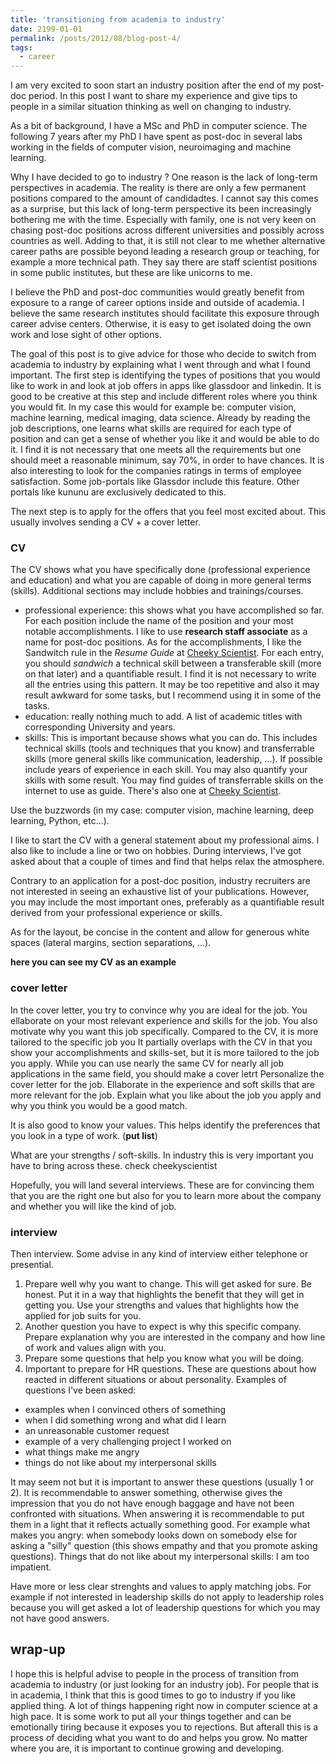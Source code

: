 ```yaml
---
title: 'transitioning from academia to industry'
date: 2199-01-01
permalink: /posts/2012/08/blog-post-4/
tags:
  - career
---
```


I am very excited to soon start an industry position after the end of my post-doc period.
In this post I want to share my experience and give tips to people in a similar situation thinking as well on changing to industry.

As a bit of background, I have a MSc and PhD in computer science. The following 7 years after my PhD I have spent as post-doc in several labs working in the fields of computer vision, neuroimaging and machine learning.

Why I have decided to go to industry ?
One reason is the lack of long-term perspectives in academia. The reality is there are only a few permanent positions compared to the amount of candidadtes. I cannot say this comes as a surprise, but this lack of long-term perspective its been increasingly bothering me with the time. Especially with family, one is not very keen on chasing post-doc positions across different universities and possibly across countries as well.
Adding to that, it is still not clear to me whether alternative career paths are possible beyond leading a research group or teaching, for example a more technical path. They say there are staff scientist positions in some public institutes, but these are like unicorns to me.

I believe the PhD and post-doc communities would greatly benefit from exposure to a range of career options inside and outside of academia.
I believe the same research institutes should facilitate this exposure through career advise centers. Otherwise, it is easy to get isolated doing the own work and lose sight of other options.

The goal of this post is to give advice for those who decide to switch from academia to industry by explaining what I went through and what I found important.
The first step is identifying the types of positions that you would like to work in and look at job offers in apps like glassdoor and linkedin.
It is good to be creative at this step and include different roles where you think you would fit. In my case this would for example be: computer vision, machine learning, medical imaging, data science.
Already by reading the job descriptions, one learns what skills are required for each type of position and can get a sense of whether you like it and would be able to do it.
I find it is not necessary that one meets all the requirements but one should meet a reasonable minimum, say 70%, in order to have chances.
It is also interesting to look for the companies ratings in terms of employee satisfaction. Some job-portals like Glassdor include this feature. Other portals like kununu are exclusively dedicated to this.

The next step is to apply for the offers that you feel most excited about.
This usually involves sending a CV + a cover letter.

### CV 

The CV shows what you have specifically done (professional experience and education) and what you are capable of doing in more general terms (skills).
Additional sections may include hobbies and trainings/courses.
- professional experience: this shows what you have accomplished so far. For each position include the name of the position and your most notable accomplishments.
I like to use **research staff associate** as a name for post-doc positions.
As for the accomplishments, I like the Sandwitch rule in the _Resume Guide_ at [Cheeky Scientist](https://cheekyscientist.com/). For each entry, you should _sandwich_ a technical skill between a transferable skill (more on that later) and a quantifiable result. 
I find it is not necessary to write all the entries using this pattern. It may be too repetitive and also it may result awkward for some tasks, but I recommend using it in some of the tasks.
- education: really nothing much to add. A list of academic titles with corresponding University and years.
- skills: This is important because shows what you can do. This includes technical skills (tools and techniques that you know) and transferrable skills (more general skills like communication, leadership, ...). If possible include years of experience in each skill. You may also quantify your skills with some result. 
You may find guides of transferrable skills on the internet to use as guide. There's also one at [Cheeky Scientist](https://cheekyscientist.com/).

Use the buzzwords (in my case: computer vision, machine learning, deep learning, Python, etc...).

I like to start the CV with a general statement about my professional aims.
I also like to include a line or two on hobbies. During interviews, I've got asked about that a couple of times and find that helps relax the atmosphere.

Contrary to an application for a post-doc position, industry recruiters are not interested in seeing an exhaustive list of your publications.
However, you may include the most important ones, preferably as a quantifiable result derived from your professional experience or skills.

As for the layout, be concise in the content and allow for generous white spaces (lateral margins, section separations, ...).

**here you can see my CV as an example**

### cover letter

In the cover letter, you try to convince why you are ideal for the job.
You ellaborate on your most relevant experience and skills for the job.
You also motivate why you want this job specifically.
Compared to the CV, it is more tailored to the specific job you
It partially overlaps with the CV in that you show your accomplishments and skills-set, but it is more tailored to the job you apply.
While you can use nearly the same CV for nearly all job applications in the same field, you should make a cover letrt
Personalize the cover letter for the job. Ellaborate in the experience and soft skills that are more relevant for the job. Explain what you like about the job you apply and why you think you would be a good match.

It is also good to know your values. This helps identify the preferences that you look in a type of work. (**put list**)

What are your strengths / soft-skills. In industry this is very important you have to bring across these. check cheekyscientist

Hopefully, you will land several interviews.
These are for convincing them that you are the right one but also for you to learn more about the company and whether you will like the kind of job.

### interview

Then interview.
Some advise in any kind of interview either telephone or presential.

1. Prepare well why you want to change. This will get asked for sure. Be honest. Put it in a way that highlights the benefit that they will get in getting you. Use your strengths and values that highlights how the applied for job suits for you.
2. Another question you have to expect is why this specific company. Prepare explanation why you are interested in the company and how line of work and values align with you.
3. Prepare some questions that help you know what you will be doing.
4. Important to prepare for HR questions. These are questions about how reacted in different situations or about personality. Examples of questions I've been asked:
- examples when I convinced others of something
- when I did something wrong and what did I learn
- an unreasonable customer request
- example of a very challenging project I worked on
- what things make me angry
- things do not like about my interpersonal skills

It may seem not but it is important to answer these questions (usually 1 or 2). 
It is recommendable to answer something, otherwise gives the impression that you do not have enough baggage and have not been confronted with situations.
When answering it is recommendable to put them in a light that it reflects actually something good. For example what makes you angry: when somebody looks down on somebody else for asking a "silly" question (this shows empathy and that you promote asking questions). Things that do not like about my interpersonal skills: I am too impatient.

Have more or less clear strenghts and values to apply matching jobs. For example if not interested in leadership skills do not apply to leadership roles because you will get asked a lot of leadership questions for which you may not have good answers.

## wrap-up

I hope this is helpful advise to people in the process of transition from academia to industry (or just looking for an industry job).
For people that is in academia, I think that this is good times to go to industry if you like applied thing. A lot of things happening right now in computer science at a high pace.
It is some work to put all your things together and can be emotionally tiring because it exposes you to rejections.
But afterall this is a process of deciding what you want to do and helps you grow.
No matter where you are, it is important to continue growing and developing.
